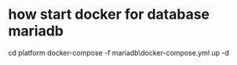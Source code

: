 # how start docker for database mariadb

cd platform
docker-compose -f mariadb\docker-compose.yml up -d
